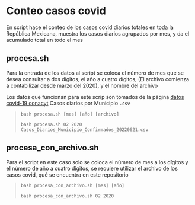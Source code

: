 # Conteo casos covid

En script hace el conteo de los casos covid diarios totales en toda la República Mexicana,  muestra los casos diarios agrupados por mes,  y da el acumulado total en todo el mes

## procesa.sh

Para la entrada  de los datos al script  se coloca el número de mes que se desea consultar a dos dígitos,  el año a cuatro dígitos, (El archivo comienza a contabilizar desde marzo del 2020),  y el nombre del archivo

Los datos que funcionan para este scrip son tomados de la página [datos covid-19 conacyt](https://datos.covid-19.conacyt.mx/#DownZCSV) Casos diarios por Municipio `.csv`

>`bash procesa.sh [mes] [año] [archivo]`
>
>`bash procesa.sh 02 2020 Casos_Diarios_Municipio_Confirmados_20220621.csv`

## procesa_con_archivo.sh

Para el script en este caso solo se coloca el número de mes a los dígitos y el número de año a cuatro dígitos,  se requiere utilizar el archivo de los casos covid, qué se encuentra en este repositorio

>`bash procesa_con_archivo.sh [mes] [año]`
>
>`bash procesa_con_archivo.sh 02 2020`
